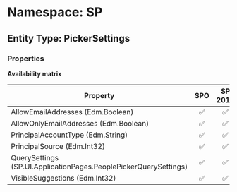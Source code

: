 # Namespace: SP

## Entity Type: PickerSettings

### Properties

**Availability matrix**

Property | SPO | SP 2019 | SP 2016 | SP 2013
----------|:---:|:-------:|:-------:|:-------
AllowEmailAddresses (Edm.Boolean) | ✅ | ✅ | ✅ | ❌
AllowOnlyEmailAddresses (Edm.Boolean) | ✅ | ✅ | ✅ | ❌
PrincipalAccountType (Edm.String) | ✅ | ✅ | ✅ | ❌
PrincipalSource (Edm.Int32) | ✅ | ✅ | ✅ | ❌
QuerySettings (SP.UI.ApplicationPages.PeoplePickerQuerySettings) | ✅ | ✅ | ❌ | ❌
VisibleSuggestions (Edm.Int32) | ✅ | ✅ | ✅ | ❌

